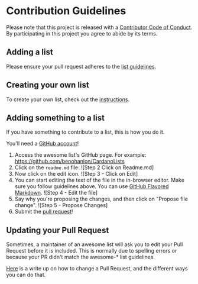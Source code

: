 # Contribution Guidelines

Please note that this project is released with a [Contributor Code of Conduct](code-of-conduct.md). By participating in this project you agree to abide by its terms.

## Adding a list

Please ensure your pull request adheres to the [list guidelines](pull_request_template.md).

## Creating your own list

To create your own list, check out the [instructions](create-list.md).

## Adding something to a list

If you have something to contribute to a list, this is how you do it.

You'll need a [GitHub account](https://github.com/join)!

1. Access the awesome list's GitHub page. For example: https://github.com/benohanlon/CardanoLists
2. Click on the `readme.md` file: ![Step 2 Click on Readme.md]
3. Now click on the edit icon. ![Step 3 - Click on Edit]
4. You can start editing the text of the file in the in-browser editor. Make sure you follow guidelines above. You can use [GitHub Flavored Markdown](https://help.github.com/articles/github-flavored-markdown/). ![Step 4 - Edit the file]
5. Say why you're proposing the changes, and then click on "Propose file change". ![Step 5 - Propose Changes]
6. Submit the [pull request](https://help.github.com/articles/using-pull-requests/)!

## Updating your Pull Request

Sometimes, a maintainer of an awesome list will ask you to edit your Pull Request before it is included. This is normally due to spelling errors or because your PR didn't match the awesome-* list guidelines.

[Here](https://github.com/RichardLitt/knowledge/blob/master/github/amending-a-commit-guide.md) is a write up on how to change a Pull Request, and the different ways you can do that.
